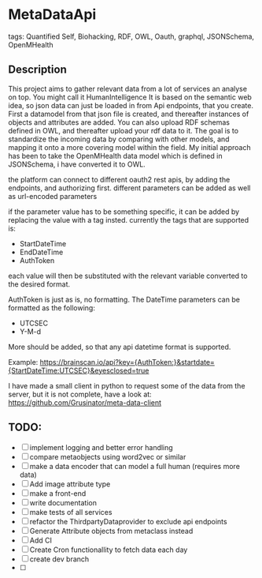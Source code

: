 # MetaDataApi
tags: Quantified Self, Biohacking, RDF, OWL, Oauth, graphql, JSONSchema, OpenMHealth
## Description
This project aims to gather relevant data from a lot of services an analyse on top. You might call it HumanIntelligence 
It is based on the semantic web idea, so json data can just be loaded in from Api endpoints, that you create.  
First a datamodel from that json file is created, and thereafter instances of objects and attributes are added.
You can also upload RDF schemas defined in OWL, and thereafter upload your rdf data to it. The goal is to standardize the incoming data by comparing with other models, and mapping it onto a more covering model within the field. My initial approach has been to take the OpenMHealth data model which is defined in JSONSchema, i have converted it to OWL. 

the platform can connect to different oauth2 rest apis, by adding the endpoints, and authorizing first. different parameters can be added as well as url-encoded parameters 

if the parameter value has to be something specific, it can be added by replacing the value with a tag insted. currently the tags that are supported is: 
* StartDateTime
* EndDateTime
* AuthToken

each value will then be substituted with the relevant variable converted to the desired format. 

AuthToken is just as is, no formatting.
The DateTime parameters can be formatted as the following:
* UTCSEC
* Y-M-d

More should be added, so that any api datetime format is supported.

Example:
https://brainscan.io/api?key={AuthToken:}&startdate={StartDateTime:UTCSEC}&eyesclosed=true  

I have made a small client in python to request some of the data from the server, but it is not complete, have a look at:
https://github.com/Grusinator/meta-data-client



## TODO:
- [ ] implement logging and better error handling
- [ ] compare metaobjects using word2vec or similar
- [ ] make a data encoder that can model a full human (requires more data)
- [ ] Add image attribute type
- [ ] make a front-end 
- [ ] write documentation
- [ ] make tests of all services
- [ ] refactor the ThirdpartyDataprovider to exclude api endpoints
- [ ] Generate Attribute objects from metaclass instead
- [ ] Add CI
- [ ] Create Cron functionallity to fetch data each day
- [ ] create dev branch
- [ ] 

